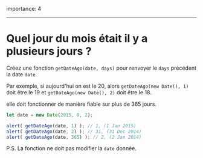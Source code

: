 importance: 4

---

# Quel jour du mois était il y a plusieurs jours ?

Créez une fonction `getDateAgo(date, days)` pour renvoyer le `days` précédent la date `date`.

Par exemple, si aujourd'hui on est le 20, alors `getDateAgo(new Date(), 1)` doit être le 19 et `getDateAgo(new Date(), 2)` doit être le 18.

elle doit fonctionner de manière fiable sur plus de 365 jours.

```js
let date = new Date(2015, 0, 2);

alert( getDateAgo(date, 1) ); // 1, (1 Jan 2015)
alert( getDateAgo(date, 2) ); // 31, (31 Dec 2014)
alert( getDateAgo(date, 365) ); // 2, (2 Jan 2014)
```

P.S. La fonction ne doit pas modifier la `date` donnée.
